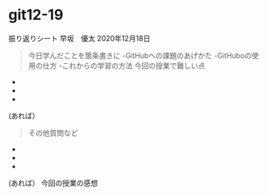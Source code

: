 # git12-19
振り返りシート
早坂　優太
2020年12月18日
>今日学んだことを箇条書きに
-GitHubへの課題のあげかた
-GitHuboの使用の仕方
-これからの学習の方法
> 今回の授業で難しい点
-
-
-
(あれば）

>その他質問など
-
-
-

(あれば）
今回の授業の感想

